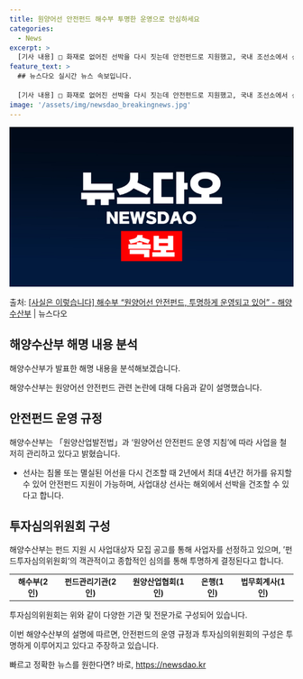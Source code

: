 ```yaml
---
title: 원양어선 안전펀드 해수부 투명한 운영으로 안심하세요
categories:
  - News
excerpt: >
  [기사 내용] □ 화재로 없어진 선박을 다시 짓는데 안전펀드로 지원했고, 국내 조선소에서 선박을 건조해야 한…
feature_text: >
  ## 뉴스다오 실시간 뉴스 속보입니다.

  [기사 내용] □ 화재로 없어진 선박을 다시 짓는데 안전펀드로 지원했고, 국내 조선소에서 선박을 건조해야 한…
image: '/assets/img/newsdao_breakingnews.jpg'
---
```


![뉴스다오 속보](/assets/img/newsdao_breakingnews.jpg)

<p>출처: <a href="https://newsdao.kr/2750" rel="dofollow">[사실은 이렇습니다] 해수부 “원양어선 안전펀드, 투명하게 운영되고 있어” - 해양수산부</a> | 뉴스다오</p>

<h2 data-ke-size="size26">해양수산부 해명 내용 분석</h2>
해양수산부가 발표한 해명 내용을 분석해보겠습니다.

<p data-ke-size="size16">해양수산부는 원양어선 안전펀드 관련 논란에 대해 다음과 같이 설명했습니다.</p>

<h2 data-ke-size="size24">안전펀드 운영 규정</h2>
<p data-ke-size="size16">해양수산부는 「원양산업발전법」과 ‘원양어선 안전펀드 운영 지침’에 따라 사업을 철저히 관리하고 있다고 밝혔습니다.</p>
<ul>
    <li>선사는 침몰 또는 멸실된 어선을 다시 건조할 때 2년에서 최대 4년간 허가를 유지할 수 있어 안전펀드 지원이 가능하며, 사업대상 선사는 해외에서 선박을 건조할 수 있다고 합니다.</li>
</ul>

<h2 data-ke-size="size24">투자심의위원회 구성</h2>
<p data-ke-size="size16">해양수산부는 펀드 지원 시 사업대상자 모집 공고를 통해 사업자를 선정하고 있으며, ’펀드투자심의위원회‘의 객관적이고 종합적인 심의를 통해 투명하게 결정된다고 합니다.</p>
<table>
    <tr>
        <td style="text-align: center; height: 17px;"><b>해수부(2인)</b></td>
        <td style="text-align: center; height: 17px;"><b>펀드관리기관(2인)</b></td>
        <td style="text-align: center; height: 17px;"><b>원양산업협회(1인)</b></td>
        <td style="text-align: center; height: 17px;"><b>은행(1인)</b></td>
        <td style="text-align: center; height: 17px;"><b>법무회계사(1인)</b></td>
    </tr>
</table>

<p data-ke-size="size16">투자심의위원회는 위와 같이 다양한 기관 및 전문가로 구성되어 있습니다.</p>

이번 해양수산부의 설명에 따르면, 안전펀드의 운영 규정과 투자심의위원회의 구성은 투명하게 이루어지고 있다고 주장하고 있습니다. 

빠르고 정확한 뉴스를 원한다면? 바로, <a href="https://newsdao.kr" rel="dofollow">https://newsdao.kr</a>


    
